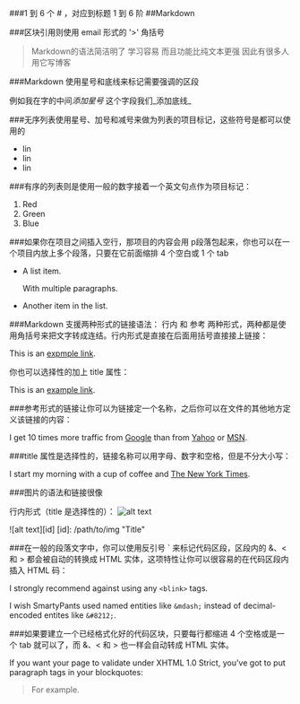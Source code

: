 ###1 到 6 个 # ，对应到标题 1 到 6 阶
##Markdown


###区块引用则使用 email 形式的 '>' 角括号

>Markdown的语法简洁明了
>学习容易
>而且功能比纯文本更强
>因此有很多人用它写博客


###Markdown 使用星号和底线来标记需要强调的区段

例如我在字的中间*添加星号*
这个字段我们_添加底线_


###无序列表使用星号、加号和减号来做为列表的项目标记，这些符号是都可以使用的

* lin
* lin
* lin

###有序的列表则是使用一般的数字接着一个英文句点作为项目标记：

1. Red
2. Green
3. Blue

###如果你在项目之间插入空行，那项目的内容会用 p段落包起来，你也可以在一个项目内放上多个段落，只要在它前面缩排 4 个空白或 1 个 tab 

* A list item.

    With multiple paragraphs.

* Another item in the list.


###Markdown 支援两种形式的链接语法： 行内 和 参考 两种形式，两种都是使用角括号来把文字转成连结。行内形式是直接在后面用括号直接接上链接：

This is an [expmple link](http://example.com/).


你也可以选择性的加上 title 属性：

This is an [example link](http://example.com "With a Title").

###参考形式的链接让你可以为链接定一个名称，之后你可以在文件的其他地方定义该链接的内容：

I get 10 times more traffic from [Google][1] than from
[Yahoo][2] or [MSN][3].

[1]: http://google.com/ "Google"
[2]: http://search.yahoo.com/ "Yahoo Search"
[3]: http://search.msn.com/ "MSN Search"


###title 属性是选择性的，链接名称可以用字母、数字和空格，但是不分大小写：

I start my morning with a cup of coffee and
[The New York Times][NY Times].

[ny times]: http://www.nytimes.com/


###图片的语法和链接很像

行内形式（title 是选择性的）：
![alt text](/path/to/img.jpg "Title")

![alt text][id]
[id]: /path/to/img "Title"


###在一般的段落文字中，你可以使用反引号 ` 来标记代码区段，区段内的 &、< 和 > 都会被自动的转换成 HTML 实体，这项特性让你可以很容易的在代码区段内插入 HTML 码：

I strongly recommend against using any `<blink>` tags.

I wish SmartyPants used named entities like `&mdash;`
instead of decimal-encoded entites like `&#8212;`.


###如果要建立一个已经格式化好的代码区块，只要每行都缩进 4 个空格或是一个 tab 就可以了，而 &、< 和 > 也一样会自动转成 HTML 实体。

If you want your page to validate under XHTML 1.0 Strict,
you've got to put paragraph tags in your blockquotes:

<blockquote>
<p>For example.</p>
</blockquote>


